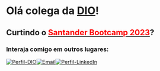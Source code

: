 
# Olá colega da [DIO](https://www.dio.me/users/alvescode)!

## Curtindo o <a href='https://santander.com.br'><font color='red'>Santander Bootcamp 2023</font></a>?

### Interaja comigo em outros lugares:
[![Perfil-DIO](https://img.shields.io/badge/-Meu%20Perfil%20na%20DIO-30A3DC?style=for-the-badge)](https://web.dio.me/users/alvescode)[![Email](https://img.shields.io/badge/-Email-000?style=for-the-badge&logo=gmail&logoColor=red)](mailto:alves.vitor1@aluno.ifsp.edu.br)[![Perfil-LinkedIn](https://img.shields.io/badge/LinkedIn-0A66C2?style=for-the-badge&logo=linkedin&logoColor=white)](https://www.linkedin.com/in/alvescode/)